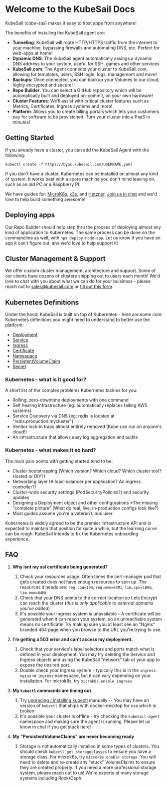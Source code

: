 # Welcome to the KubeSail Docs

KubeSail (_cube-sail_) makes it easy to host apps from anywhere!

The benefits of installing the KubeSail agent are:

- **Tunneling**: KubeSail will route HTTP/HTTPS traffic from the internet to your machine, bypassing firewalls and automating DNS, etc. Perfect for web-apps at home!
- **Dynamic DNS**: The KubeSail agent automatically assings a dynamic DNS address to your system, useful for SSH, games and other services
- **KubeSail.com**: The Agent connects your cluster to KubeSail.com, allowing for templates, users, SSH login, logs, management and more!
- **Backups**: Once connected, you can backup your Volumes to our cloud, highly encrypted and secure!
- **Repo Builder**: You can select a GitHub repository which will be automatically built and deployed on-commit, on your own hardware!
- **Cluster Features**: We'll assist with critical cluster features such as Metrics, Certificates, Ingress systems and more!
- **Platform**: Allows you to create billing portals which lets your customers pay for software to be provisioned. Turn your  cluster into a PaaS in minutes!

## Getting Started

If you already have a cluster, you can add the KubeSail Agent with the following:

    kubectl create -f https://byoc.kubesail.com/USERNAME.yaml

If you don't have a cluster, Kubernetes can be installed on almost any kind of system. It works best with a spare machine you don't mind leaving on, such as an old PC or a Raspberry PI.

We have guides for: [MicroK8s](https://kubesail.com/blog/microk8s-raspberry-pi), [k3s](https://kubesail.com/blog/k3s-raspberry-pi), and [Hetzner](https://kubesail.com/blog/dedicated-kubernetes-on-hetzner). [Join us in chat](https://discord.gg/N3zNdp7jHc) and we'd love to help build something awesome!


## Deploying apps

Our Repo Builder should help step thru the process of deploying almost any kind of application to Kubernetes. The same process can be done on the commandline as well, with `npx deploy-node-app`. Let us know if you have an app it can't figure out, and we'd love to help support it!

## Cluster Management & Support

We offer custom cluster management, architecture and support. Some of our clients have dozens of clusters shipping out to users each month! We'd love to chat with you about what we can do for your buisiness - please reach out to sales@kubesail.com or [fill out this form](https://kubesail.typeform.com/to/lFZF2r).

## Kubernetes Definitions

Under the hood, KubeSail is built on top of Kubernetes - here are some core Kubernetes definitions you might need to understand to better use the platform:

-   [Deployment](/definitions#deployment)
-   [Service](/definitions#service)
-   [Ingress](/definitions#ingress)
-   [Certificate](/definitions#certificate)
-   [Namespace](/definitions#namespace)
-   [PersistentVolumeClaim](/definitions#persistentvolumeclaim)
-   [Secret](/definitions#secret)

### Kubernetes - what is it good for?

A short list of the complex problems Kubernetes tackles for you:

-   Rolling, zero-downtime deployments with one command
-   Self healing infrastructure (eg: automatically replaces failing AWS systems)
-   Service Discovery via DNS (eg: redis is located at "redis.production.mycluster")
-   Vendor lock-in traps almost entirely removed (Kube can run on anyone's cloud!)
-   An infrastructure that allows easy log aggregation and audits

### Kubernetes - what makes it so hard?

The main pain points with getting started tend to be:

-   Cluster bootstrapping (Which version? Which cloud? Which cluster tool? Hosted or DIY?)
-   Networking layer (A load-balancer per application? An ingress controller?)
-   Cluster-wide security settings (PodSecurityPolicies?) and security updates
-   Designing a Deployment object and other configurations
    \*The missing "complete picture" (What do real, live, in-production configs look like?)
-   Most guides assume you're a veteran Linux user

Kubernetes is widely agreed to be the premier infrastructure API and is expected to maintain that position for quite a while, but the learning curve can be rough. KubeSail intends to fix the Kubernetes onboarding experience.

## FAQ

1.  **Why isnt my ssl certificate being generated?**
    1.  Check your resources usage. Often times the cert-manager pod that gets created does not have enough resources to spin up. The resources it needs are:
        `req.cpu=10m`, `req.mem=64Mi`, `lim.cpu=100m`, `lim.mem=64Mi`
    1.  Check that your DNS points to the correct location so Lets Encrypt can reach the cluster (_this is only applicable to external domains you've added_)
    2.  It's possible your Ingress system is unavailable - A certificate will be generated when it can reach your system, so an unreachable system means no certificate! Try making sure you at least see an "Nginx" branded 404 page when you browse to the URL you're trying to use.

2.  **I'm getting a 503 error and can't access my deployment.**
    1.  Check that your service's label selectors and ports match what is defined in your deployment. You may try deleting the Service and Ingress objects and using the KubeSail "network" tab of your app to expose the desired port.
    2. Double check your Ingress system - typically this is in the `ingress-nginx` or `ingress` namespace, but it can vary depending on your installation. For microk8s, try `microk8s.enable ingress`

3.  **My `kubectl` commands are timing out.**
    1.  Try [upgrading / installing kubectl](https://kubernetes.io/docs/tasks/tools/install-kubectl/) manually -- You may have an version of `kubectl` that ships with docker-desktop for osx which is broken
    2. It's possible your cluster is offline - try checking the `kubesail-agent` namespace and making sure the agent is running. Please let us know in chat if you get stuck here!

4. **My "PersistentVolumeClaims" are never becoming ready**
   1. Storage is not automatically installed in some types of clusters. You should check `kubectl get storageclasses` to ensure you have a storage class. For microk8s, try `microk8s.enable storage`. You will need to delete and re-create any "stuck" VolumeClaims to ensure they are created properly. If you need a more professional storage system, please reach out to us! We're experts at many storage systems including Rook/Ceph.
